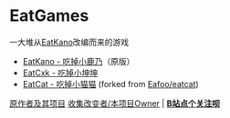 # EatGames
一大堆从[EatKano](https://github.com/arcxingye/EatKano)改编而来的游戏
 - [EatKano - 吃掉小鹿乃](https://yttriumwillow.github.io/EatGames/EatKano)（原版）
 - [EatCxk - 吃掉小坤坤](https://yttriumwillow.github.io/EatGames/EatCxk)
 - [EatCat - 吃掉小猫猫](https://yttriumwillow.github.io/EatGames/EatCat) (forked from [Eafoo/eatcat](https://github.com/Eafoo/eatcat))

  
[原作者及其项目]([https://yttriumwillow.github.io/EatGames/](https://github.com/arcxingye/EatKano))  
[收集改变者/本项目Owner](https://github.com/YttriumWillow/EatGames) | [**B站点个关注呗**](https://space.bilibili.com/1942856375)
